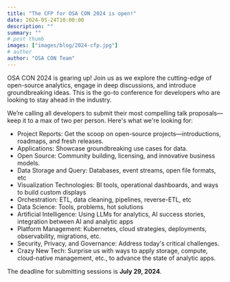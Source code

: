 ```yaml
---
title: "The CFP for OSA CON 2024 is open!"
date: 2024-05-24T10:00:00
description: ""
summary: ""
# post thumb
images: ["images/blog/2024-cfp.jpg"]
# author
author: "OSA CON Team"
---
```


OSA CON 2024 is gearing up! Join us as we explore the cutting-edge of open-source analytics, engage in deep discussions, and introduce groundbreaking ideas. This is the go-to conference for developers who are looking to stay ahead in the industry.

We’re calling all developers to submit their most compelling talk proposals—keep it to a max of two per person. Here's what we're looking for:

* Project Reports: Get the scoop on open-source projects—introductions, roadmaps, and fresh releases.
* Applications: Showcase groundbreaking use cases for data.
* Open Source: Community building, licensing, and innovative business models.
* Data Storage and Query: Databases, event streams, open file formats, etc
* Visualization Technologies: BI tools, operational dashboards, and ways to build custom displays
* Orchestration: ETL, data cleaning, pipelines, reverse-ETL, etc
* Data Science: Tools, problems, hot solutions 
* Artificial Intelligence: Using LLMs for analytics, AI success stories, integration between AI and analytic apps
* Platform Management: Kubernetes, cloud strategies, deployments, observability, migrations, etc.
* Security, Privacy, and Governance: Address today's critical challenges.
* Crazy New Tech: Surprise us with ways to apply storage, compute, cloud-native management, etc., to advance the state of analytic apps. 

The deadline for submitting sessions is **July 29, 2024**.